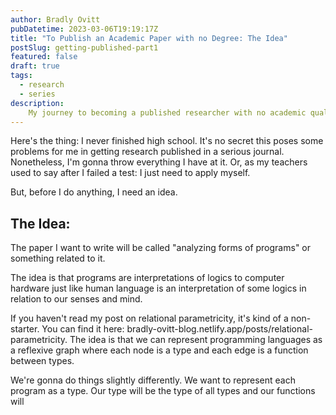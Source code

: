 ```yaml
---
author: Bradly Ovitt
pubDatetime: 2023-03-06T19:19:17Z
title: "To Publish an Academic Paper with no Degree: The Idea"
postSlug: getting-published-part1
featured: false
draft: true
tags:
  - research
  - series
description:
    My journey to becoming a published researcher with no academic qualifications.
---
```


Here's the thing: I never finished high school. It's no secret this poses some problems for me in getting research published in a serious journal. Nonetheless, I'm gonna throw everything I have at it. Or, as my teachers used to say after I failed a test: I just need to apply myself.

But, before I do anything, I need an idea.

## The Idea:

The paper I want to write will be called "analyzing forms of programs" or something related to it. 

The idea is that programs are interpretations of logics to computer hardware just like human language is an interpretation of some logics in relation to our senses and mind.

If you haven't read my post on relational parametricity, it's kind of a non-starter. You can find it here: bradly-ovitt-blog.netlify.app/posts/relational-parametricity. The idea is that we can represent programming languages as a reflexive graph where each node is a type and each edge is a function between types. 

We're gonna do things slightly differently. We want to represent each program as a type. Our type will be the type of all types and our functions will 